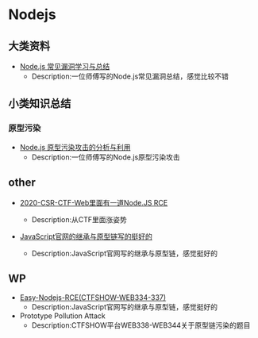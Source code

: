# Nodejs
## 大类资料

- [Node.js 常见漏洞学习与总结](https://xz.aliyun.com/t/7184#toc-3)
  - Description:一位师傅写的Node.js常见漏洞总结，感觉比较不错
## 小类知识总结
### 原型污染

- [Node.js 原型污染攻击的分析与利用](https://xz.aliyun.com/t/4229)
  - Description:一位师傅写的Node.js原型污染攻击

## other

- [2020-CSR-CTF-Web里面有一道Node.JS RCE](https://www.secpulse.com/archives/148890.html)
  - Description:从CTF里面涨姿势

- [JavaScript官网的继承与原型链写的挺好的](https://developer.mozilla.org/zh-CN/docs/Web/JavaScript/Inheritance_and_the_prototype_chain)
  - Description:JavaScript官网写的继承与原型链，感觉挺好的

## WP

- [Easy-Nodejs-RCE(CTFSHOW-WEB334-337)](https://github.com/Stakcery/Web-Security/blob/main/ProgrammingLanguages/Nodejs/data/2020-12-ctfshow-nodejs.md)
  - Description:JavaScript官网写的继承与原型链，感觉挺好的
- Prototype Pollution Attack
  - Description:CTFSHOW平台WEB338-WEB344关于原型链污染的题目